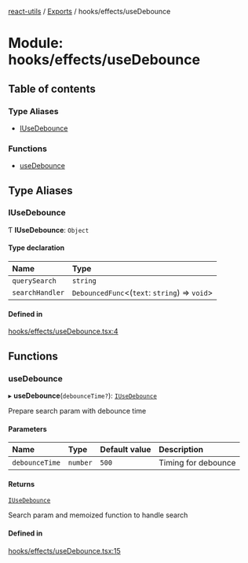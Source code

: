 [react-utils](../README.md) / [Exports](../modules.md) / hooks/effects/useDebounce

# Module: hooks/effects/useDebounce

## Table of contents

### Type Aliases

- [IUseDebounce](hooks_effects_useDebounce.md#iusedebounce)

### Functions

- [useDebounce](hooks_effects_useDebounce.md#usedebounce)

## Type Aliases

### IUseDebounce

Ƭ **IUseDebounce**: `Object`

#### Type declaration

| Name | Type |
| :------ | :------ |
| `querySearch` | `string` |
| `searchHandler` | `DebouncedFunc`<(`text`: `string`) => `void`\> |

#### Defined in

[hooks/effects/useDebounce.tsx:4](https://github.com/mts88/react-utils/blob/1b73292/lib/hooks/effects/useDebounce.tsx#L4)

## Functions

### useDebounce

▸ **useDebounce**(`debounceTime?`): [`IUseDebounce`](hooks_effects_useDebounce.md#iusedebounce)

Prepare search param with debounce time

#### Parameters

| Name | Type | Default value | Description |
| :------ | :------ | :------ | :------ |
| `debounceTime` | `number` | `500` | Timing for debounce |

#### Returns

[`IUseDebounce`](hooks_effects_useDebounce.md#iusedebounce)

Search param and memoized function to handle search

#### Defined in

[hooks/effects/useDebounce.tsx:15](https://github.com/mts88/react-utils/blob/1b73292/lib/hooks/effects/useDebounce.tsx#L15)
